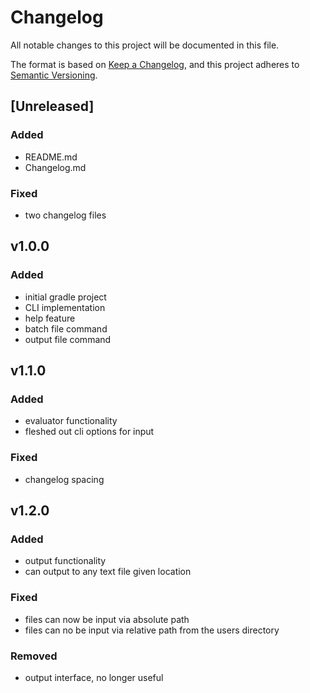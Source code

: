 # Changelog
All notable changes to this project will be documented in this file.

The format is based on [Keep a Changelog](https://keepachangelog.com/en/1.0.0/),
and this project adheres to [Semantic Versioning](https://semver.org/spec/v2.0.0.html).

## [Unreleased]

### Added

- README.md
- Changelog.md

### Fixed

- two changelog files

## v1.0.0

### Added

- initial gradle project
- CLI implementation
- help feature
- batch file command
- output file command

## v1.1.0

### Added

- evaluator functionality
- fleshed out cli options for input

### Fixed

- changelog spacing

## v1.2.0

### Added

 - output functionality
 - can output to any text file given location

### Fixed

- files can now be input via absolute path
- files can no be input via relative path from the users directory

### Removed

- output interface, no longer useful
